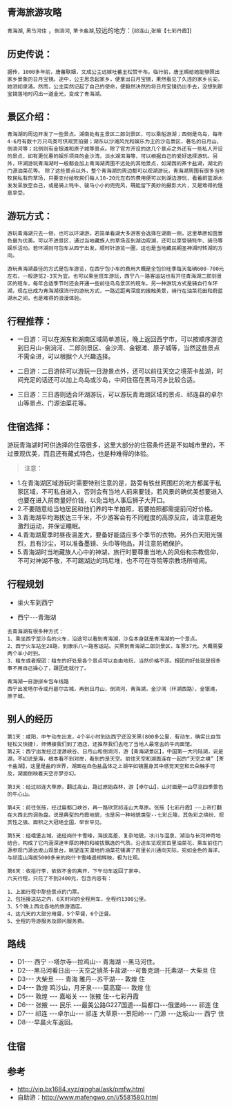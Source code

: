 ## 青海旅游攻略

`青海湖`,  `黑马河住` ，`倒淌河`, `茶卡盐湖`,较远的地方：(`祁连山`,`张掖【七彩丹霞】`)

## 历史传说：

`
据传，1000多年前，唐蕃联姻，文成公主远嫁吐蕃王松赞干布。临行前，唐王赐给她能够照出家乡景象的日月宝镜。途中，公主思念起家乡，便拿出日月宝镜，果然看见了久违的家乡长安。她泪如泉涌。然而，公主突然记起了自己的使命，便毅然决然的将日月宝镜扔出手去，没想到那宝镜落地时闪出一道金光，变成了青海湖。
`


## 景区介绍：
`
青海湖的周边开发了一些景点。湖南处有主景区二郎剑景区，可以乘船游湖；西侧是鸟岛，每年4-6月有数十万只鸟类可供观赏拍摄；湖东以沙滩风光和娱乐为主的沙岛景区，著名的日月山、倒淌河等；北侧则有金银滩和原子城等景点。除了官方开设的这几个景点之外还有一些私人开设的景点，如有更优惠的娱乐项目的金沙湾，淡水湖洱海等，可以根据自己的爱好选择游玩。另外，环湖游玩青海湖时一般都会加上青海湖周围不远处的其他景点，如湖西的茶卡盐湖，湖北的门源油菜花等。
`
`
除了这些景点以外，整个青海湖的周边都可以观湖游玩，青海湖周围有很多当地牧民私有的草场，只要支付给牧民们每人10-20元左右的费用便可以到湖边游玩，看着蔚蓝湖水发发呆放空自己，或是骑上牦牛、骏马小小的兜兜风，既能留下美妙的摄影大片，又是难得的惬意享受。
`
## 游玩方式：
`
游玩青海湖只去一侧，也可以环湖游。若简单看湖大多游客会选择在湖南一侧，这里草原如茵景色最为优美。可以不进景区，通过当地藏族人的草场走到湖边观湖，还可以享受骑牦牛、骑马等娱乐活动。若环湖则可包车从西宁出发，顺时针游览一圈，这也是当地藏民朝圣神湖时转湖的方向。
`

`
游玩青海湖最佳的方式是包车游览，在西宁包小车的费用大概是全包价旺季每天每辆600-700元左右，一般游览2-3天为宜。也可以乘坐班车游玩，西宁八一路客运站也有开往青海湖二郎剑景区的班车，每年合适季节时还会开通一些前往鸟岛景区的班车。另一种游玩方式是骑自行车环湖，现在已成为青海湖很流行的游玩方式，一路近距离深度的接触美景，骑行在油菜花田和蔚蓝湖水之间，也是难得的浪漫体验。
`


## 行程推荐：

- 一日游：可以在湖东和湖南区域简单游玩，晚上返回西宁市，可以按顺序游览到日月山-倒淌河、二郎剑景区、金沙湾、金银滩、原子城等，当然这些景点不需全进，可以根据个人兴趣选择。

- 二日游：二日游除可以游玩一日游景点外，还可以前往天空之境茶卡盐湖，时间充足的话还可以加上鸟岛或沙岛，中间住宿在黑马河乡比较合适。

- 三日游：三日游则适合环湖游玩，可以游玩青海湖区域的景点、祁连县的卓尔山等景点、门源油菜花等。



## 住宿选择：

游玩青海湖时可供选择的住宿很多，这里大部分的住宿条件还是不如城市里的，不过景观优美，而且还有藏式特色，也是种难得的体验。




>注意：

- 1.在青海湖区域游玩时需要特别注意的是，路旁有铁丝网围栏的地方都属于私家区域，不可私自进入，否则会有当地人前来要钱，若风景的确优美想要进入也要在进入前商量好价钱，以免当地人事后狮子大开口。
- 2.不要随意给当地居民和他们养的牛羊拍照，若要拍照都需提前问好价格。
- 3.青海湖平均海拔达三千米，不少游客会有不同程度的高原反应，请注意避免激烈运动，并保证睡眠。
- 4.青海湖夏季时昼夜温差大，要备好能适应多个季节的衣物。另外白天阳光强烈，且有沙尘，可以准备墨镜、头巾等物品，并注意防晒保护。
- 5.青海湖时当地藏族人心中的神湖，旅行时要尊重当地人的风俗和宗教信仰，不可对神湖不敬，不可踢湖边的玛尼堆，也不可在寺院等宗教场所喧闹。

## 行程规划

- 坐火车到西宁

- 西宁---青海湖
```
去青海湖有很多种方式：
1、乘坐西宁至沙岛的火车，沿途可以看到青海湖，沙岛本身就是青海湖的一个景点。
2、西宁火车站坐28路，到康乐八一路客运站。买票到青海湖二郎剑景区，车票37元。大概需要两个半小时到。
3、租车或者报团：租车的好处是各个景点可以自由地玩，当然价格不菲。报团的好处就是很多事不用自己操心了，跟团走就行了。

青海湖一日游拼车包车线路
西宁出发塔尔寺或丹葛尔古城，再到日月山，倒淌河，青海湖，金沙湾（环湖西路），金银滩，原子城。
```

## 别人的经历
```
第1天：咸阳，中午动车出发，4个半小时到达西宁还没天黑(800多公里，有动车，确实比自驾轻松又快捷)，师傅接我们到了酒店，还推荐我们去吃了当地人最常去的牛肉面馆。
第2天：西宁出发经过湟源峡谷、日月山和倒淌河，游【青海湖景区】，中国第一大内陆湖，说是湖，不如说是海，根本看不到对岸，看到的是天空。前往天空和湖面连在一起的“天空之境”【茶卡盐湖】，这里是盐的世界，湖面在白色盐晶体之上湖平如镜置身其中感觉天空和云朵触手可及，湖面倒映着天空亦梦亦幻。

第3天：经过祁连大草原，翻过高山，路过原始森林，游【卓尔山】，山对面是一山尽览四季景色的牛心山。

第4天：前往张掖，经过扁都口峡谷，再一路欣赏祁连山大草原。张掖【七彩丹霞】——上帝打翻在大西北的调色盘。说是典型的丹霞地貌，也是另一种地貌类型--七彩丘陵，其色彩之缤纷、观赏性之强、面积之大冠绝全国，举世罕见。

第5天：经峨堡古城，途经岗什卡雪峰，海拔高差、复杂地貌，冰川与温泉、湖泊与长河神奇地结合，构成了它内涵深邃丰厚的神韵和峻拔飘逸的气质。沿途车览观赏百里油菜花，乘车前往门源参观门源达坂山观景台，眺望连天漫地的油菜花铺满了百里长川通向天际，宛如金色的海洋，与祁连山海拔5000多米的岗什卡雪峰遥相辉映，极为壮观。

第6天：收拾行李，依依不舍的离开，下午动车返回了家中。
六天行程，只花了不到2400元，包含内容有：

1、上面行程中那些景点的门票。
2、包括接送站之内，6天时间的全程用车，全程约1300公里。
3、5个晚上西北各地的旅游酒店。
4、这几天的大部分用餐，5个早餐，6个正餐。
5、全程的导游服务及顾问服务费。
```



## 路线

- D1--- 西宁 --塔尔寺--拉鸡山-- 青海湖 --黑马河住。
- D2---黑马河看日出---天空之镜茶卡盐湖---可鲁克湖--托素湖-- 大柴旦 住
- D3--- 大柴旦 --- 青海 雅丹--苏干湖--- 敦煌 住
- D4--- 敦煌 鸣沙山，月牙泉----莫高窟--- 敦煌 住
- D5--- 敦煌 --- 嘉峪关 --- 张掖 住--七彩丹霞
- D6--- 张掖 --- 民乐 ---最美公路G227国道---扁都口---俄堡岭---- 祁连 住
- D7--- 祁连 ---卓尔山--- 祁连 大草原---景阳岭--- 门源 ---达坂山--- 西宁 住
- D8---早晨火车返回。


## 住宿



## 参考

- http://vip.bx1684.xyz/qinghai/ask/pmfw.html
- 自助游：http://www.mafengwo.cn/i/5581580.html
